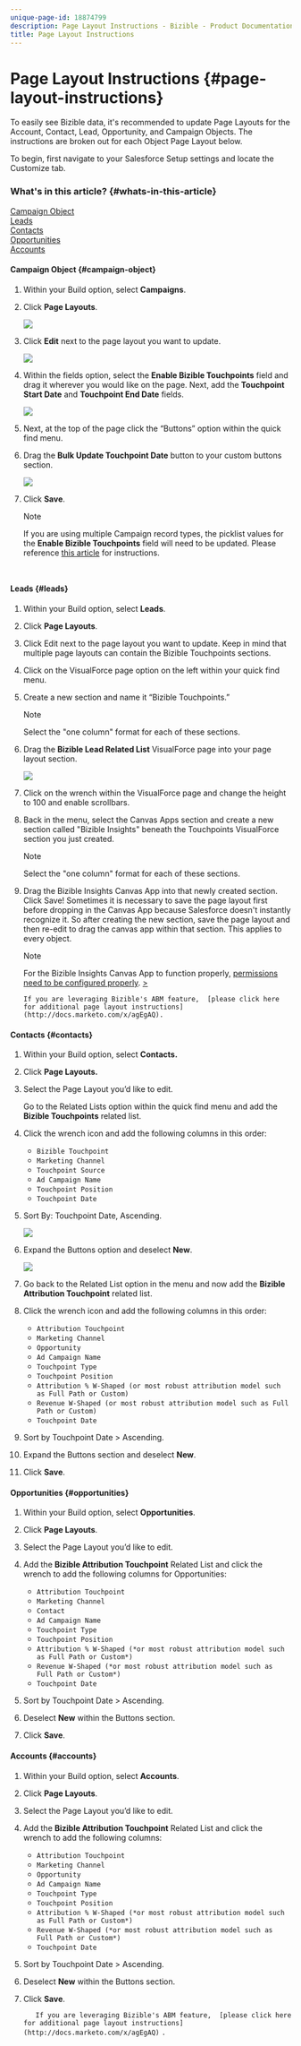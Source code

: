 ```yaml
---
unique-page-id: 18874799
description: Page Layout Instructions - Bizible - Product Documentation
title: Page Layout Instructions
---
```


# Page Layout Instructions {#page-layout-instructions}

To easily see Bizible data, it's recommended to update Page Layouts for the Account, Contact, Lead, Opportunity, and Campaign Objects. The instructions are broken out for each Object Page Layout below.

To begin, first navigate to your Salesforce Setup settings and locate the Customize tab.

### What's in this article? {#whats-in-this-article}

[Campaign Object](#campaign-object)  
[Leads](#leads)  
[Contacts](#contacts)  
[Opportunities](#opportunities)  
[Accounts](#accounts)

#### Campaign Object {#campaign-object}

1. Within your Build option, select **Campaigns**.
1. Click **Page Layouts**.

   ![](assets/1-1.jpg)

1. Click **Edit** next to the page layout you want to update.&nbsp;

   ![](assets/2-1.jpg)

1. Within the fields option, select the **Enable Bizible Touchpoints** field and drag it wherever you would like on the page. Next, add the **Touchpoint Start Date** and **Touchpoint End Date** fields.

   ![](assets/3-2.png)

1. Next, at the top of the page click the “Buttons” option within the quick find menu.
1. Drag the **Bulk Update Touchpoint Date** button to your custom buttons section.

   ![](assets/4-1.jpg)

1. Click **Save**.

   >[!NOTE]
   >
   >If you are using multiple Campaign record types, the picklist values for the **Enable Bizible Touchpoints** field will need to be updated. Please reference [this article](http://docs.marketo.com/x/PgEgAQ)&nbsp;for instructions.

   `  
   `

#### Leads {#leads}

1. Within your Build option, select **Leads**.
1. Click **Page Layouts**.
1. Click Edit next to the page layout you want to update. Keep in mind that multiple page layouts can contain the Bizible Touchpoints sections.
1. Click on the VisualForce page option on the left within your quick find menu.
1. Create a new section and name it “Bizible Touchpoints.”&nbsp;&nbsp;

   >[!NOTE]
   >
   >Select the "one column" format for each of these sections.

1. Drag the **Bizible Lead Related List** VisualForce page into your page layout section.

   ![](assets/5-1.png)

1. Click on the wrench within the VisualForce page and change the height to 100 and enable scrollbars.
1. Back in the menu, select the Canvas Apps section and create a new section called "Bizible Insights" beneath the Touchpoints VisualForce section you just created.

   >[!NOTE]
   >
   >Select the "one column" format for each of these sections.

1. Drag the Bizible Insights Canvas App into that newly created section. Click Save! Sometimes it is necessary to save the page layout first before dropping in the Canvas App because Salesforce doesn't instantly recognize it. So after creating the new section, save the page layout and then re-edit to drag the canvas app within that section. This applies to every object.

   >[!NOTE]
   >
   >For the Bizible Insights Canvas App to function properly, [permissions need to be configured properly](http://docs.marketo.com/x/kQEgAQ). [>](https://support.bizible.com/hc/en-us/articles/360002043794-Bizible-Insights-Configuration)

   `If you are leveraging Bizible's ABM feature,  [please click here for additional page layout instructions](http://docs.marketo.com/x/agEgAQ).`

#### Contacts {#contacts}

1. Within your Build option, select **Contacts.**
1. Click **Page Layouts.**
1. Select the Page Layout you’d like to edit.

   Go to the Related Lists option within the quick find menu and add the **Bizible Touchpoints** related list.

1. Click the wrench icon and add the following columns in this order:

    * `Bizible Touchpoint`
    * `Marketing Channel`
    * `Touchpoint Source`
    * `Ad Campaign Name`
    * `Touchpoint Position`
    * `Touchpoint Date`

1. Sort By: Touchpoint Date, Ascending.

   ![](assets/6.jpg)

1. Expand the Buttons option and deselect **New**.

   ![](assets/7.png)

1. Go back to the Related List&nbsp;option in the menu and now add the **Bizible Attribution Touchpoint** related list.
1. Click the wrench icon and add the following columns in this order:

    * `Attribution Touchpoint`
    * `Marketing Channel`
    * `Opportunity`
    * `Ad Campaign Name`
    * `Touchpoint Type`
    * `Touchpoint Position`
    * `Attribution % W-Shaped (or most robust attribution model such as Full Path or Custom)`
    * `Revenue W-Shaped (or most robust attribution model such as Full Path or Custom)`
    * `Touchpoint Date`

1. Sort by Touchpoint Date > Ascending.
1. Expand the Buttons section and deselect **New**.
1. Click **Save**.

#### Opportunities {#opportunities}

1. Within your Build option, select **Opportunities**.
1. Click **Page Layouts**.
1. Select the Page Layout you’d like to edit.
1. Add the **Bizible Attribution Touchpoint** Related List and click the wrench to add the following columns for Opportunities:

    * `Attribution Touchpoint`
    * `Marketing Channel`
    * `Contact`
    * `Ad Campaign Name`
    * `Touchpoint Type`
    * `Touchpoint Position`
    * `Attribution % W-Shaped (*or most robust attribution model such as Full Path or Custom*)`
    * `Revenue W-Shaped (*or most robust attribution model such as Full Path or Custom*)`
    * `Touchpoint Date`

1. Sort by Touchpoint Date > Ascending.
1. Deselect **New** within the Buttons section.
1. Click **Save**.

#### Accounts {#accounts}

1. Within your Build option, select **Accounts**.
1. Click **Page Layouts**.
1. Select the Page Layout you’d like to edit.
1. Add the **Bizible Attribution Touchpoint**&nbsp;Related List and click the wrench to add the following columns:

    * `Attribution Touchpoint`
    * `Marketing Channel`
    * `Opportunity`
    * `Ad Campaign Name`
    * `Touchpoint Type`
    * `Touchpoint Position`
    * `Attribution % W-Shaped (*or most robust attribution model such as Full Path or Custom*)`
    * `Revenue W-Shaped (*or most robust attribution model such as Full Path or Custom*)`
    * `Touchpoint Date`

1. Sort by Touchpoint Date > Ascending.
1. Deselect **New** within the Buttons section.
1. Click **Save**.

   `  
   If you are leveraging Bizible's ABM feature,  [please click here for additional page layout instructions](http://docs.marketo.com/x/agEgAQ)` `.` `  
   `

